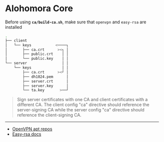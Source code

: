 # Alohomora Core

Before using **`ca/build-ca.sh`**, make sure that `openvpn` and `easy-rsa` are installed

```bash
.
├── client
│   └── keys           <────┐
│       ├── ca.crt      ><┐ │
│       ├── public.crt    │ │
│       └── public.key    │ │
└── server                │ │
    └── keys              │ │
        ├── ca.crt      ><┘ │
        ├── dh1024.pem      │
        ├── server.crt      │
        ├── server.key      │
        └── ta.key       >──┘
```

> Sign server certificates with one CA and client certificates with a different CA.
The client config "ca" directive should reference the server-signing CA while the server config "ca" directive should reference the client-signing CA.

---

- [OpenVPN apt repos](https://community.openvpn.net/openvpn/wiki/OpenvpnSoftwareRepos)
- [Easy-rsa docs](https://openvpn.net/index.php/open-source/documentation/miscellaneous/77-rsa-key-management.html)
